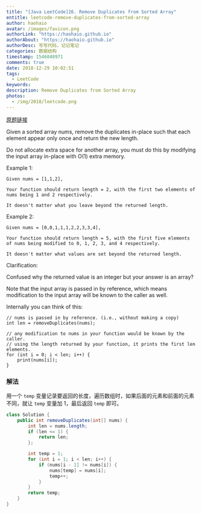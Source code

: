 ```yaml
---
title: "[Java LeetCode]26. Remove Duplicates from Sorted Array"
entitle: leetcode-remove-duplicates-from-sorted-array
author: haohaio
avatar: /images/favicon.png
authorLink: "https://haohaio.github.io"
authorAbout: "https://haohaio.github.io"
authorDesc: 写写代码，记记笔记
categories: 数据结构
timestamp: 1546048971
comments: true
date: 2018-12-29 10:02:51
tags:
  - LeetCode
keywords:
description: Remove Duplicates from Sorted Array
photos:
  - /img/2018/leetcode.png
---
```


[原题链接](https://leetcode.com/problems/remove-duplicates-from-sorted-array/)

Given a sorted array nums, remove the duplicates in-place such that each element appear only once and return the new length.

Do not allocate extra space for another array, you must do this by modifying the input array in-place with O(1) extra memory.

Example 1:

```code
Given nums = [1,1,2],

Your function should return length = 2, with the first two elements of nums being 1 and 2 respectively.

It doesn't matter what you leave beyond the returned length.
```

Example 2:

```code
Given nums = [0,0,1,1,1,2,2,3,3,4],

Your function should return length = 5, with the first five elements of nums being modified to 0, 1, 2, 3, and 4 respectively.

It doesn't matter what values are set beyond the returned length.
```

Clarification:

Confused why the returned value is an integer but your answer is an array?

Note that the input array is passed in by reference, which means modification to the input array will be known to the caller as well.

Internally you can think of this:

```code
// nums is passed in by reference. (i.e., without making a copy)
int len = removeDuplicates(nums);

// any modification to nums in your function would be known by the caller.
// using the length returned by your function, it prints the first len elements.
for (int i = 0; i < len; i++) {
    print(nums[i]);
}
```

### 解法

用一个 `temp` 变量记录要返回的长度，遍历数组时，如果后面的元素和前面的元素不同，就让 `temp` 变量加 1，最后返回 `temp` 即可。

```java
class Solution {
    public int removeDuplicates(int[] nums) {
        int len = nums.length;
        if (len <= 1) {
            return len;
        };

        int temp = 1;
        for (int i = 1; i < len; i++) {
            if (nums[i - 1] != nums[i]) {
                nums[temp] = nums[i];
                temp++;
            }
        }
        return temp;
    }
}
```
